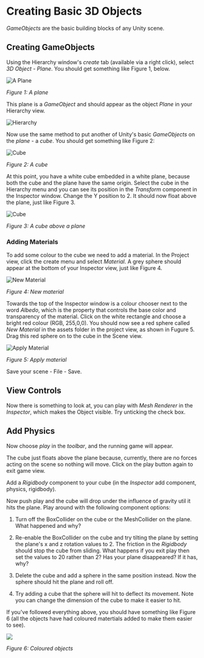 # Creating Basic 3D Objects

_GameObjects_ are the basic building blocks of any Unity scene.

## Creating GameObjects

Using the Hierarchy window's _create_ tab (available via a right click), select _3D Object - Plane_. You should get something like Figure 1, below.

![A Plane](./images/plane.png)

_Figure 1: A plane_

This plane is a _GameObject_ and should appear as the object _Plane_ in your Hierarchy view.

![Hierarchy](./images/planeHierarchy.png)

Now use the same method to put another of Unity's basic _GameObjects_ on the _plane_ - a _cube_. You should get something like Figure 2:

![Cube](./images/planeAndCube.png)

_Figure 2: A cube_

At this point, you have a white cube embedded in a white plane, because both the cube and the plane have the same origin. Select the cube in the Hierarchy menu and you can see its position in the _Transform_ component in the Inspector window. Change the Y position to 2. It should now float above the plane, just like Figure 3.

![Cube](./images/cubeAbovePlane.png)

_Figure 3: A cube above a plane_

### Adding Materials

To add some colour to the cube we need to add a material. In the Project view, click the create menu and select _Material_. A grey sphere should appear at the bottom of your Inspector view, just like Figure 4.

![New Material](./images/newMaterial.png)

_Figure 4: New material_

Towards the top of the Inspector window is a colour chooser next to the word _Albedo_, which is the property that controls the base color and transparency of the material. Click on the white rectangle and choose a bright red colour (RGB, 255,0,0). You should now see a red sphere called _New Material_ in the assets folder in the project view, as shown in Fugure 5. Drag this red sphere on to the cube in the Scene view.

![Apply Material](./images/newMaterial.png)

_Figure 5: Apply material_

Save your scene - File - Save.

## View Controls

Now there is something to look at, you can play with _Mesh Renderer_ in the _Inspector_, which makes the Object visible. Try unticking the check box.

## Add Physics

Now choose _play_ in the _toolbar_, and the running game will appear. 

The cube just floats above the plane because, currently, there are no forces acting on the scene so nothing will move. Click on the play button again to exit game view. 

Add a _Rigidbody_ component to your cube (in the _Inspector_ add component, physics, rigidbody).

Now push play and the cube will drop under the influence of gravity util it hits the plane. Play around with the following component options:

1. Turn off the BoxCollider on the cube or the MeshCollider on the plane. What happened and why?

2. Re-enable the BoxCollider on the cube and try tilting the plane by setting the plane's x and z rotation values to 2. The friction in the _Rigidbody_ should stop the cube from sliding. What happens if you exit play then set the values to 20 rather than 2? Has your plane disappeared? If it has, why?

3. Delete the cube and add a sphere in the same position instead. Now the sphere should hit the plane and roll off.

4. Try adding a cube that the sphere will hit to deflect its movement. Note you can change the dimension of the cube to make it easier to hit.

If you've followed everything above, you should have something like Figure 6 (all the objects have had coloured matertials added to make them easier to see).

![](./images/colouredObjects.png)

_Figure 6: Coloured objects_ 

